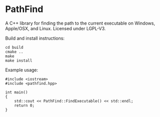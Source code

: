 PathFind
===========

A C++ library for finding the path to the current executable on Windows,
Apple/OSX, and Linux. Licensed under LGPL-V3.

Build and install instructions:

```
cd build
cmake ..
make
make install
```

Example usage:

```
#include <iostream>
#include <pathfind.hpp>

int main()
{
	std::cout << PathFind::FindExecutable() << std::endl;
	return 0;
}
```
